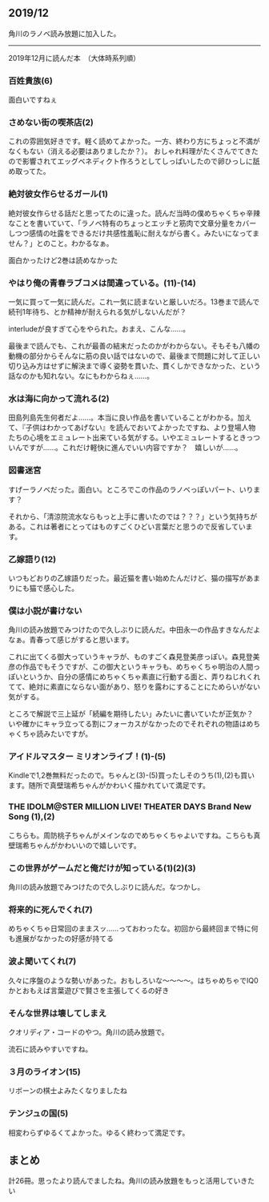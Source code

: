 ## 2019/12

角川のラノベ読み放題に加入した。

---

2019年12月に読んだ本　（大体時系列順）

### 百姓貴族(6)

面白いですねぇ

### さめない街の喫茶店(2)

これの雰囲気好きです。軽く読めてよかった。一方、終わり方にちょっと不満がなくもない（消える必要はありましたか？）。
おしゃれ料理がたくさんでてきたので影響されてエッグベネディクト作ろうとしてしっぱいしたので卵ひっしに舐め取ってた。

### 絶対彼女作らせるガール(1)

絶対彼女作らせる話だと思ってたのに違った。読んだ当時の僕めちゃくちゃ辛辣なことを書いていて、「ラノベ特有のちょっとエッチと筋肉で文章分量をカバーしつつ感情の吐露をできるだけ共感性羞恥に耐えながら書く。みたいになってません？」とのこと。わかるなぁ。

面白かったけど2巻は読めなかった

### やはり俺の青春ラブコメは間違っている。(11)-(14)

一気に買って一気に読んだ。これ一気に読まないと厳しいだろ。13巻まで読んで続刊1年待ち、とか精神が耐えられる気がしないんだが？

interludeが良すぎて心をやられた。おまえ、こんな……。

最後まで読んでも、これが最善の結末だったのかがわからない。そもそも八幡の動機の部分からそんなに筋の良い話ではないので、最後まで問題に対して正しい切り込み方はせずに解決まで導く姿勢を貫いた、貫くしかできなかった、という話なのかも知れない。なにもわからねぇ……。

### 水は海に向かって流れる(2)

田島列島先生何者だよ……。本当に良い作品を書いていることがわかる。加えて、『子供はわかってあげない』を読んでおいてよかったですね、より登場人物たちの心境をエミュレート出来ている気がする。いやエミュレートするときっついんですが……。これだけ軽快に進んでいい内容ですか？　嬉しいが……。

### 図書迷宮

すげーラノベだった。面白い。ところでこの作品のラノベっぽいパート、いります？

それから、「清涼院流水ならもっと上手に書いたのでは？？？」という気持ちがある。これは著者にとってはものすごくひどい言葉だと思うので反省しています。

### 乙嫁語り(12)

いつもどおりの乙嫁語りだった。最近猫を書い始めたんだけど、猫の描写があまりにも猫で感心した。

### 僕は小説が書けない

角川の読み放題でみつけたので久しぶりに読んだ。中田永一の作品すきなんだよなぁ。青春って感じがすると思います。

これに出てくる御大っていうキャラが、ものすごく森見登美彦っぽい。森見登美彦の作品でもそうですが、この御大というキャラも、めちゃくちゃ明治の人間っぽいというか、自分の感情にめちゃくちゃ素直に行動する面と、弄りねじれくれてて、絶対に素直にならない面があり、怒りを露わにすることにためらいがない気がする。

ところで解説で三上延が「続編を期待したい」みたいに書いていたが正気か？　いや確かにキャラ立ってる割にフォーカスがなかったのでそれぞれの物語はめちゃくちゃ読みたいですが。

### アイドルマスター ミリオンライブ！(1)-(5)

Kindleで1,2巻無料だったので。ちゃんと(3)-(5)買ったしそのうち(1),(2)も買います。随所で真壁瑞希ちゃんがかわいく描かれていて満足です。

### THE IDOLM@STER MILLION LIVE! THEATER DAYS Brand New Song (1),(2)

こちらも。周防桃子ちゃんがメインなのでめちゃくちゃよいですね。こちらも真壁瑞希ちゃんがかわいいので嬉しいです。

### この世界がゲームだと俺だけが知っている(1)(2)(3)

角川の読み放題でみつけたので久しぶりに読んだ。なつかし。

### 将来的に死んでくれ(7)
めちゃくちゃ日常回のままスッ……っておわったな。初回から最終回まで特に何も進展がなかったの好感が持てる

### 波よ聞いてくれ(7)

久々に序盤のような勢いがあった。おもしろいな〜〜〜〜。はちゃめちゃでIQ0かとおもえば言葉遊びで賢さを主張してくるの好き

### そんな世界は壊してしまえ

クオリディア・コードのやつ。角川の読み放題で。

流石に読みやすいですね。

### ３月のライオン(15)

リボーンの棋士よみたくなりましたね

### テンジュの国(5)

相変わらずゆるくてよかった。ゆるく終わって満足です。


## まとめ

計26冊。思ったより読んでましたね。角川の読み放題をもっと活用していきたい
